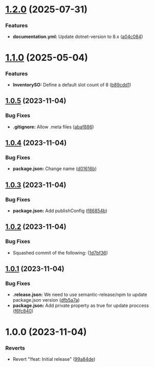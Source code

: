 # [1.2.0](https://github.com/alimertcetin/xiv.filo.inventorysystem/compare/v1.1.0...v1.2.0) (2025-07-31)


### Features

* **documentation.yml:** Update dotnet-version to 8.x ([a04c084](https://github.com/alimertcetin/xiv.filo.inventorysystem/commit/a04c08490080ae02f7536021e3bef92fed38eada))

# [1.1.0](https://github.com/alimertcetin/xiv.filo.inventorysystem/compare/v1.0.5...v1.1.0) (2025-05-04)


### Features

* **InventorySO:** Define a default slot count of 8 ([b89cdd1](https://github.com/alimertcetin/xiv.filo.inventorysystem/commit/b89cdd1809df728a4f21faf1843bddb4dfa4960c))

## [1.0.5](https://github.com/alimertcetin/xiv.filo.inventorysystem/compare/v1.0.4...v1.0.5) (2023-11-04)


### Bug Fixes

* **.gitignore:** Allow .meta files ([abaf886](https://github.com/alimertcetin/xiv.filo.inventorysystem/commit/abaf886d196c7e4c4a68986ed325062d94aef7da))

## [1.0.4](https://github.com/alimertcetin/xiv.filo.inventorysystem/compare/v1.0.3...v1.0.4) (2023-11-04)


### Bug Fixes

* **package.json:** Change name ([d01616b](https://github.com/alimertcetin/xiv.filo.inventorysystem/commit/d01616b090694bb5a6c76707fe2ca2e4707ecfd0))

## [1.0.3](https://github.com/alimertcetin/xiv.filo.inventorysystem/compare/v1.0.2...v1.0.3) (2023-11-04)


### Bug Fixes

* **package.json:** Add publishConfig ([f86854b](https://github.com/alimertcetin/xiv.filo.inventorysystem/commit/f86854b5734909db4402a975f0065acb8e8c02d8))

## [1.0.2](https://github.com/alimertcetin/xiv.filo.inventorysystem/compare/v1.0.1...v1.0.2) (2023-11-04)


### Bug Fixes

* Squashed commit of the following: ([1d7bf36](https://github.com/alimertcetin/xiv.filo.inventorysystem/commit/1d7bf3616a273bc6dd49fb04971806d6d581f8a7))

## [1.0.1](https://github.com/alimertcetin/xiv.filo.inventorysystem/compare/v1.0.0...v1.0.1) (2023-11-04)


### Bug Fixes

* **.release.json:** We need to use semantic-release/npm to update package.json version ([dfb5a7a](https://github.com/alimertcetin/xiv.filo.inventorysystem/commit/dfb5a7ae6a83d271564b25518b8d0a26244c2565))
* **package.json:** Add private property as true for update proccess ([f6fc840](https://github.com/alimertcetin/xiv.filo.inventorysystem/commit/f6fc8400eb09d3f9ed5e604e9479b0fac9ba52ec))

# 1.0.0 (2023-11-04)


### Reverts

* Revert "!feat: Initial release" ([99a84de](https://github.com/alimertcetin/xiv.filo.inventorysystem/commit/99a84de9cbc7eb4b08a446b92a4d3bc5710020ba))
